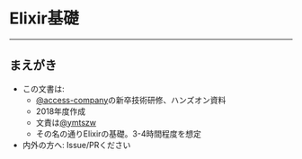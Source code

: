 # Elixir基礎

---

## まえがき

- この文書は:
    - [@access-company]の新卒技術研修、ハンズオン資料
    - 2018年度作成
    - 文責は[@ymtszw]
    - その名の通りElixirの基礎。3-4時間程度を想定
- 内外の方へ: Issue/PRください

[@access-company]: https://github.com/access-company
[@ymtszw]: https://github.com/ymtszw
